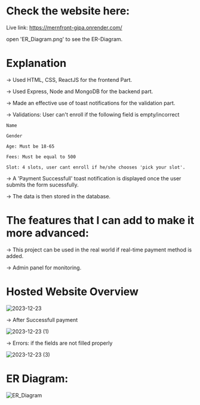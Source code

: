 
# Check the website here:
Live link: https://mernfront-gipa.onrender.com/

open 'ER_Diagram.png' to see the ER-Diagram.

# Explanation

-> Used HTML, CSS, ReactJS for the frontend Part.

-> Used Express, Node and MongoDB for the backend part.

-> Made an effective use of toast notifications for the validation part.

-> Validations: User can't enroll if the following field is empty/incorrect

    Name
    
    Gender
    
    Age: Must be 18-65
    
    Fees: Must be equal to 500
    
    Slot: 4 slots, user cant enroll if he/she chooses 'pick your slot'.
    
-> A 'Payment Successfull' toast notification is displayed once the user submits the form sucessfully.

-> The data is then stored in the database.


# The features that I can add to make it more advanced:

-> This project can be used in the real world if real-time payment method is added.

-> Admin panel for monitoring.

# Hosted Website Overview

![2023-12-23](https://github.com/Moumita2002/assignment/assets/102172188/224def30-91b1-43a7-8dc0-738fc4a6c252)

-> After Successfull payment

![2023-12-23 (1)](https://github.com/Moumita2002/assignment/assets/102172188/bf93a0d7-2d73-4b21-b006-c90ed73122b4)

-> Errors: if the fields are not filled properly

![2023-12-23 (3)](https://github.com/Moumita2002/assignment/assets/102172188/30058774-8d74-4195-b0a6-9fb9d755ee44)


# ER Diagram:
![ER_Diagram](https://github.com/Moumita2002/assignment/assets/102172188/e45e5a4a-1e4e-4049-a233-7069bdebe57a)


